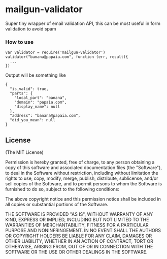 mailgun-validator
=================


Super tiny wrapper of email validation API, this can be most useful in form validation to avoid spam

### How to use

```
var validator = require('mailgun-validator')
validator("banana@papaia.com", function (err, result){
  ...
})
```

Output will be something like

```
{
  "is_valid": true,
  "parts": {
    "local_part": "banana",
    "domain": "papaia.com",
    "display_name": null
  },
  "address": "banana@papaia.com",
  "did_you_mean": null
}
```




## License

(The MIT License)

Permission is hereby granted, free of charge, to any person obtaining a copy of this software and associated documentation files (the "Software"), to deal in the Software without restriction, including without limitation the rights to use, copy, modify, merge, publish, distribute, sublicense, and/or sell copies of the Software, and to permit persons to whom the Software is furnished to do so, subject to the following conditions:

The above copyright notice and this permission notice shall be included in all copies or substantial portions of the Software.

THE SOFTWARE IS PROVIDED "AS IS", WITHOUT WARRANTY OF ANY KIND, EXPRESS OR IMPLIED, INCLUDING BUT NOT LIMITED TO THE WARRANTIES OF MERCHANTABILITY, FITNESS FOR A PARTICULAR PURPOSE AND NONINFRINGEMENT. IN NO EVENT SHALL THE AUTHORS OR COPYRIGHT HOLDERS BE LIABLE FOR ANY CLAIM, DAMAGES OR OTHER LIABILITY, WHETHER IN AN ACTION OF CONTRACT, TORT OR OTHERWISE, ARISING FROM, OUT OF OR IN CONNECTION WITH THE SOFTWARE OR THE USE OR OTHER DEALINGS IN THE SOFTWARE.